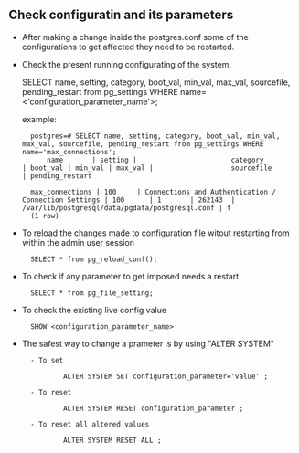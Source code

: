 ## Check configuratin and its parameters
- After making a change inside the postgres.conf some of the configurations to get affected they need to be restarted. 

- Check the present running configurating of the system. 

    SELECT name, setting, category, boot_val, min_val, max_val, sourcefile, pending_restart from pg_settings WHERE name=<'configuration_parameter_name'>;

    example:

        postgres=# SELECT name, setting, category, boot_val, min_val, max_val, sourcefile, pending_restart from pg_settings WHERE name='max_connections';
            name       | setting |                       category                       | boot_val | min_val | max_val |                   sourcefile                    | pending_restart

        max_connections | 100     | Connections and Authentication / Connection Settings | 100      | 1       | 262143  | /var/lib/postgresql/data/pgdata/postgresql.conf | f
        (1 row)

- To reload the changes made to configuration file witout restarting from within the admin user session

        SELECT * from pg_reload_conf();

- To check if any parameter to get imposed needs a restart

        SELECT * from pg_file_setting;

- To check the existing live config value

        SHOW <configuration_parameter_name>

- The safest way to change a prameter is by using  "ALTER SYSTEM"
        
        - To set 
        
                ALTER SYSTEM SET configuration_parameter='value' ;

        - To reset 

                ALTER SYSTEM RESET configuration_parameter ;

        - To reset all altered values

                ALTER SYSTEM RESET ALL ;

